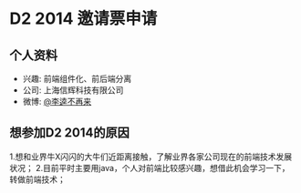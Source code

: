 # D2 2014 邀请票申请

## 个人资料

- 兴趣: 前端组件化、前后端分离
- 公司: 上海信辉科技有限公司
- 微博: [@李逵不再来](http://weibo.com/chonanlee)

## 想参加D2 2014的原因

1.想和业界牛X闪闪的大牛们近距离接触，了解业界各家公司现在的前端技术发展状况；
2.目前平时主要用java，个人对前端比较感兴趣，想借此机会学习一下，转做前端技术；

